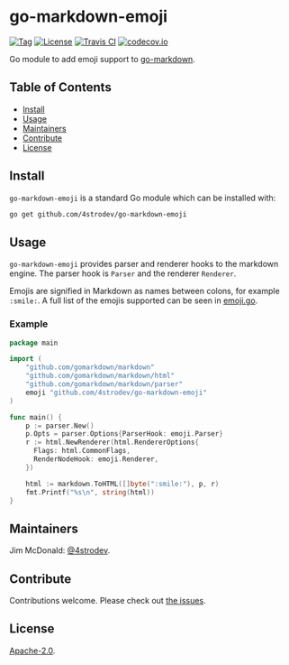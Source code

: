 # go-markdown-emoji

[![Tag](https://img.shields.io/github/tag/4strodev/go-markdown-emoji.svg)](https://github.com/4strodev/go-markdown-emoji/releases/)
[![License](https://img.shields.io/github/license/4strodev/go-markdown-emoji.svg)](LICENSE)
[![Travis CI](https://img.shields.io/travis/4strodev/go-markdown-emoji.svg)](https://travis-ci.org/4strodev/go-markdown-emoji)
[![codecov.io](https://img.shields.io/codecov/c/github/4strodev/go-markdown-emoji.svg)](https://codecov.io/github/4strodev/go-markdown-emoji)

Go module to add emoji support to [go-markdown](https://github.com/gomarkdown/markdown).


## Table of Contents

- [Install](#install)
- [Usage](#usage)
- [Maintainers](#maintainers)
- [Contribute](#contribute)
- [License](#license)

## Install

`go-markdown-emoji` is a standard Go module which can be installed with:

```sh
go get github.com/4strodev/go-markdown-emoji
```

## Usage

`go-markdown-emoji` provides parser and renderer hooks to the markdown engine.  The parser hook is `Parser` and the renderer `Renderer`.

Emojis are signified in Markdown as names between colons, for example `:smile:`.  A full list of the emojis supported can be seen in [emoji.go](https://github.com/4strodev/go-markdown-emoji/blob/master/emoji.go).

### Example

```go
package main

import (
    "github.com/gomarkdown/markdown"
    "github.com/gomarkdown/markdown/html"
    "github.com/gomarkdown/markdown/parser"
    emoji "github.com/4strodev/go-markdown-emoji"
)

func main() {
    p := parser.New()
    p.Opts = parser.Options{ParserHook: emoji.Parser}
    r := html.NewRenderer(html.RendererOptions{
      Flags: html.CommonFlags,
      RenderNodeHook: emoji.Renderer,
    })

    html := markdown.ToHTML([]byte(":smile:"), p, r)
    fmt.Printf("%s\n", string(html))
}
```

## Maintainers

Jim McDonald: [@4strodev](https://github.com/4strodev).

## Contribute

Contributions welcome. Please check out [the issues](https://github.com/4strodev/go-markdown-emoji/issues).

## License

[Apache-2.0](LICENSE).
